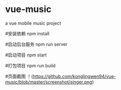 # vue-music
a vue mobile music project

#安装依赖
npm install

#启动后台服务
npm run server

#启动项目
npm start

#打包项目
npm run build

#页面截图
！(https://github.com/konglingwen94/vue-music/blob/master/screenshot/singer.png)
